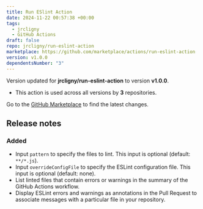 ```yaml
---
title: Run ESlint Action
date: 2024-11-22 00:57:38 +00:00
tags:
  - jrcligny
  - GitHub Actions
draft: false
repo: jrcligny/run-eslint-action
marketplace: https://github.com/marketplace/actions/run-eslint-action
version: v1.0.0
dependentsNumber: "3"
---
```



Version updated for **jrcligny/run-eslint-action** to version **v1.0.0**.
- This action is used across all versions by **3** repositories.

Go to the [GitHub Marketplace](https://github.com/marketplace/actions/run-eslint-action) to find the latest changes.

## Release notes

### Added

- Input `pattern` to specify the files to lint. This input is optional (default: `**/*.js`).
- Input `overrideConfigFile` to specify the ESLint configuration file. This input is optional (default: none).
- List linted files that contain errors or warnings in the summary of the GitHub Actions workflow.
- Display ESLint errors and warnings as annotations in the Pull Request to associate messages with a particular file in your repository.
